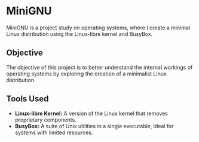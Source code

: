 # MiniGNU

MiniGNU is a project study on operating systems, where I create a minimal Linux distribution using the Linux-libre kernel and BusyBox.

## Objective

The objective of this project is to better understand the internal workings of operating systems by exploring the creation of a minimalist Linux distribution.

## Tools Used

- **Linux-libre Kernel:** A version of the Linux kernel that removes proprietary components.
- **BusyBox:** A suite of Unix utilities in a single executable, ideal for systems with limited resources.
